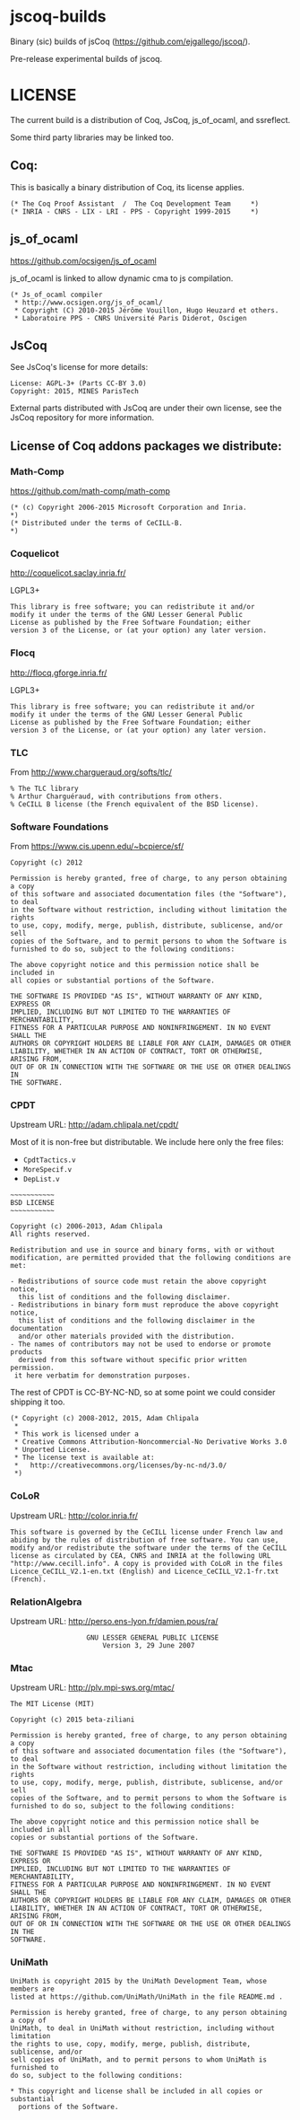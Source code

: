 # jscoq-builds

Binary (sic) builds of jsCoq (https://github.com/ejgallego/jscoq/).

Pre-release experimental builds of jscoq.

# LICENSE

The current build is a distribution of Coq, JsCoq, js_of_ocaml, and ssreflect.

Some third party libraries may be linked too.

## Coq:

This is basically a binary distribution of Coq, its license applies.

````
(* The Coq Proof Assistant  /  The Coq Development Team     *)
(* INRIA - CNRS - LIX - LRI - PPS - Copyright 1999-2015     *)
````

## js_of_ocaml

https://github.com/ocsigen/js_of_ocaml

js_of_ocaml is linked to allow dynamic cma to js compilation.

````
(* Js_of_ocaml compiler
 * http://www.ocsigen.org/js_of_ocaml/
 * Copyright (C) 2010-2015 Jérôme Vouillon, Hugo Heuzard et others.
 * Laboratoire PPS - CNRS Université Paris Diderot, Oscigen
````

## JsCoq

See JsCoq's license for more details:

````
License: AGPL-3+ (Parts CC-BY 3.0)
Copyright: 2015, MINES ParisTech
````

External parts distributed with JsCoq are under their own license, see
the JsCoq repository for more information.

## License of Coq addons packages we distribute:

### Math-Comp

https://github.com/math-comp/math-comp

````
(* (c) Copyright 2006-2015 Microsoft Corporation and Inria.                  *)
(* Distributed under the terms of CeCILL-B.                                  *)
````

### Coquelicot

http://coquelicot.saclay.inria.fr/

LGPL3+

````
This library is free software; you can redistribute it and/or
modify it under the terms of the GNU Lesser General Public
License as published by the Free Software Foundation; either
version 3 of the License, or (at your option) any later version.
````

### Flocq

http://flocq.gforge.inria.fr/

LGPL3+

````
This library is free software; you can redistribute it and/or
modify it under the terms of the GNU Lesser General Public
License as published by the Free Software Foundation; either
version 3 of the License, or (at your option) any later version.
````

### TLC

From http://www.chargueraud.org/softs/tlc/

````
% The TLC library
% Arthur Charguéraud, with contributions from others.
% CeCILL B license (the French equivalent of the BSD license).
````

### Software Foundations

From https://www.cis.upenn.edu/~bcpierce/sf/

````
Copyright (c) 2012

Permission is hereby granted, free of charge, to any person obtaining a copy
of this software and associated documentation files (the "Software"), to deal
in the Software without restriction, including without limitation the rights
to use, copy, modify, merge, publish, distribute, sublicense, and/or sell
copies of the Software, and to permit persons to whom the Software is
furnished to do so, subject to the following conditions:

The above copyright notice and this permission notice shall be included in
all copies or substantial portions of the Software.

THE SOFTWARE IS PROVIDED "AS IS", WITHOUT WARRANTY OF ANY KIND, EXPRESS OR
IMPLIED, INCLUDING BUT NOT LIMITED TO THE WARRANTIES OF MERCHANTABILITY,
FITNESS FOR A PARTICULAR PURPOSE AND NONINFRINGEMENT. IN NO EVENT SHALL THE
AUTHORS OR COPYRIGHT HOLDERS BE LIABLE FOR ANY CLAIM, DAMAGES OR OTHER
LIABILITY, WHETHER IN AN ACTION OF CONTRACT, TORT OR OTHERWISE, ARISING FROM,
OUT OF OR IN CONNECTION WITH THE SOFTWARE OR THE USE OR OTHER DEALINGS IN
THE SOFTWARE.
````

### CPDT

Upstream URL: http://adam.chlipala.net/cpdt/

Most of it is non-free but distributable. We include here only the
free files:

* `CpdtTactics.v`
* `MoreSpecif.v`
* `DepList.v`

````
~~~~~~~~~~~
BSD LICENSE
~~~~~~~~~~~

Copyright (c) 2006-2013, Adam Chlipala
All rights reserved.

Redistribution and use in source and binary forms, with or without
modification, are permitted provided that the following conditions are met:

- Redistributions of source code must retain the above copyright notice,
  this list of conditions and the following disclaimer.
- Redistributions in binary form must reproduce the above copyright notice,
  this list of conditions and the following disclaimer in the documentation
  and/or other materials provided with the distribution.
- The names of contributors may not be used to endorse or promote products
  derived from this software without specific prior written permission.
 it here verbatim for demonstration purposes.
````

The rest of CPDT is CC-BY-NC-ND, so at some point we could consider
shipping it too.

````
(* Copyright (c) 2008-2012, 2015, Adam Chlipala
 *
 * This work is licensed under a
 * Creative Commons Attribution-Noncommercial-No Derivative Works 3.0
 * Unported License.
 * The license text is available at:
 *   http://creativecommons.org/licenses/by-nc-nd/3.0/
 *)
````

### CoLoR

Upstream URL: http://color.inria.fr/

````
This software is governed by the CeCILL license under French law and
abiding by the rules of distribution of free software. You can use,
modify and/or redistribute the software under the terms of the CeCILL
license as circulated by CEA, CNRS and INRIA at the following URL
"http://www.cecill.info". A copy is provided with CoLoR in the files
Licence_CeCILL_V2.1-en.txt (English) and Licence_CeCILL_V2.1-fr.txt
(French).

````

### RelationAlgebra

Upstream URL: http://perso.ens-lyon.fr/damien.pous/ra/

````
                   GNU LESSER GENERAL PUBLIC LICENSE
                       Version 3, 29 June 2007

````

### Mtac

Upstream URL: http://plv.mpi-sws.org/mtac/

````
The MIT License (MIT)

Copyright (c) 2015 beta-ziliani

Permission is hereby granted, free of charge, to any person obtaining a copy
of this software and associated documentation files (the "Software"), to deal
in the Software without restriction, including without limitation the rights
to use, copy, modify, merge, publish, distribute, sublicense, and/or sell
copies of the Software, and to permit persons to whom the Software is
furnished to do so, subject to the following conditions:

The above copyright notice and this permission notice shall be included in all
copies or substantial portions of the Software.

THE SOFTWARE IS PROVIDED "AS IS", WITHOUT WARRANTY OF ANY KIND, EXPRESS OR
IMPLIED, INCLUDING BUT NOT LIMITED TO THE WARRANTIES OF MERCHANTABILITY,
FITNESS FOR A PARTICULAR PURPOSE AND NONINFRINGEMENT. IN NO EVENT SHALL THE
AUTHORS OR COPYRIGHT HOLDERS BE LIABLE FOR ANY CLAIM, DAMAGES OR OTHER
LIABILITY, WHETHER IN AN ACTION OF CONTRACT, TORT OR OTHERWISE, ARISING FROM,
OUT OF OR IN CONNECTION WITH THE SOFTWARE OR THE USE OR OTHER DEALINGS IN THE
SOFTWARE.

````

### UniMath

````
UniMath is copyright 2015 by the UniMath Development Team, whose members are
listed at https://github.com/UniMath/UniMath in the file README.md .

Permission is hereby granted, free of charge, to any person obtaining a copy of
UniMath, to deal in UniMath without restriction, including without limitation
the rights to use, copy, modify, merge, publish, distribute, sublicense, and/or
sell copies of UniMath, and to permit persons to whom UniMath is furnished to
do so, subject to the following conditions:

* This copyright and license shall be included in all copies or substantial
  portions of the Software.
````
